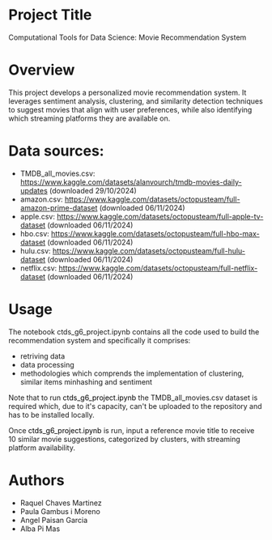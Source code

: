 # Project Title
Computational Tools for Data Science: Movie Recommendation System

# Overview
This project develops a personalized movie recommendation system. It leverages sentiment analysis, clustering, and similarity detection techniques to suggest movies that align with user preferences, while also identifying which streaming platforms they are available on.

# Data sources:
 - TMDB_all_movies.csv: https://www.kaggle.com/datasets/alanvourch/tmdb-movies-daily-updates (downloaded 29/10/2024)
 - amazon.csv: https://www.kaggle.com/datasets/octopusteam/full-amazon-prime-dataset (downloaded 06/11/2024)
 - apple.csv: https://www.kaggle.com/datasets/octopusteam/full-apple-tv-dataset (downloaded 06/11/2024) 
 - hbo.csv: https://www.kaggle.com/datasets/octopusteam/full-hbo-max-dataset (downloaded 06/11/2024)
 - hulu.csv: https://www.kaggle.com/datasets/octopusteam/full-hulu-dataset (downloaded 06/11/2024) 
 - netflix.csv: https://www.kaggle.com/datasets/octopusteam/full-netflix-dataset (downloaded 06/11/2024) 

# Usage
The notebook ctds_g6_project.ipynb contains all the code used to build the recommendation system and specifically it comprises:

- retriving data
- data processing
- methodologies which comprends the implementation of clustering, similar items minhashing and sentiment

Note that to run <font color="black">ctds_g6_project.ipynb</font> the TMDB_all_movies.csv dataset is required which, due to it's capacity, can't be uploaded to the repository and has to be installed locally.

Once <font color="black">ctds_g6_project.ipynb</font> is run, input a reference movie title to receive 10 similar movie suggestions, categorized by clusters, with streaming platform availability.

# Authors
- Raquel Chaves Martinez
- Paula Gambus i Moreno
- Angel Paisan Garcia
- Alba Pi Mas 

 

